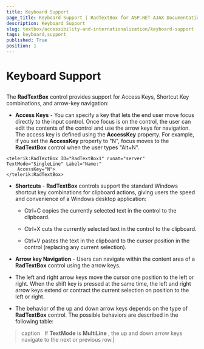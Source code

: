 ```yaml
---
title: Keyboard Support
page_title: Keyboard Support | RadTextBox for ASP.NET AJAX Documentation
description: Keyboard Support
slug: textbox/accessibility-and-internationalization/keyboard-support
tags: keyboard,support
published: True
position: 1
---
```


# Keyboard Support



## 

The **RadTextBox** control provides support for Access Keys, Shortcut Key combinations, and arrow-key navigation:

* **Access Keys** - You can specify a key that lets the end user move focus directly to the input control. Once focus is on the control, the user can edit the contents of the control and use the arrow keys for navigation. The access key is defined using the **AccessKey** property. For example, if you set the **AccessKey** property to "N", focus moves to the **RadTextBox** control when the user types "Alt+N".

````ASPNET
<telerik:RadTextBox ID="RadTextBox1" runat="server" TextMode="SingleLine" Label="Name:"
	AccessKey="N">
</telerik:RadTextBox>
````



* **Shortcuts** - **RadTextBox** controls support the standard Windows shortcut key combinations for clipboard actions, giving users the speed and convenience of a Windows desktop application:

	* Ctrl+C copies the currently selected text in the control to the clipboard.

	* Ctrl+X cuts the currently selected text in the control to the clipboard.

	* Ctrl+V pastes the text in the clipboard to the cursor position in the control (replacing any current selection).

* **Arrow key Navigation** - Users can navigate within the content area of a **RadTextBox** control using the arrow keys.

* The left and right arrow keys move the cursor one position to the left or right. When the shift key is pressed at the same time, the left and right arrow keys extend or contract the current selection on position to the left or right.

* The behavior of the up and down arrow keys depends on the type of **RadTextBox** control. The possible behaviors are described in the following table:


>caption  
If **TextMode** is **MultiLine** , the up and down arrow keys navigate to the next or previous row.|




